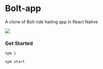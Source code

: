 # Bolt-app
A clone of Bolt ride hailing app in React Native

![](https://static.blog.bolt.eu/LIVE/wp-content/uploads/2023/01/26113147/Favourite-locations.gif)
### Get Started

```
npm i

npm start
```
